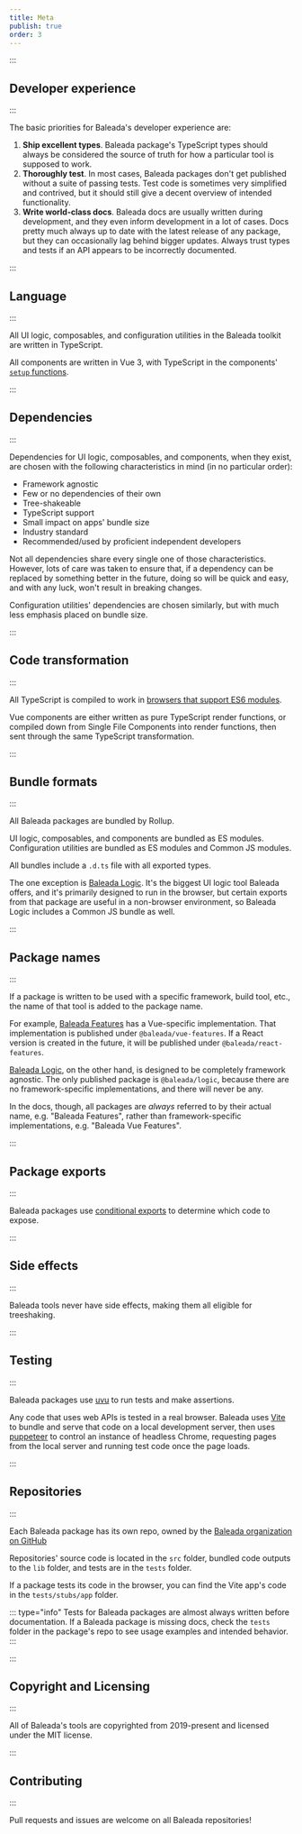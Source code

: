 ```yaml
---
title: Meta
publish: true
order: 3
---
```


:::
## Developer experience
:::

The basic priorities for Baleada's developer experience are:
1. **Ship excellent types**. Baleada package's TypeScript types should always be considered the source of truth for how a particular tool is supposed to work.
2. **Thoroughly test**. In most cases, Baleada packages don't get published without a suite of passing tests. Test code is sometimes very simplified and contrived, but it should still give a decent overview of intended functionality.
3. **Write world-class docs**. Baleada docs are usually written during development, and they even inform development in a lot of cases. Docs pretty much always up to date with the latest release of any package, but they can occasionally lag behind bigger updates. Always trust types and tests if an API appears to be incorrectly documented.


:::
## Language
:::

All UI logic, composables, and configuration utilities in the Baleada toolkit are written in TypeScript.

All components are written in Vue 3, with TypeScript in the components' [`setup` functions](https://v3.vuejs.org/guide/composition-api-setup.html#setup).


:::
## Dependencies
:::

Dependencies for UI logic, composables, and components, when they exist, are chosen with the following characteristics in mind (in no particular order):
- Framework agnostic
- Few or no dependencies of their own
- Tree-shakeable
- TypeScript support
- Small impact on apps' bundle size
- Industry standard
- Recommended/used by proficient independent developers

Not all dependencies share every single one of those characteristics. However, lots of care was taken to ensure that, if a dependency can be replaced by something better in the future, doing so will be quick and easy, and with any luck, won't result in breaking changes.

Configuration utilities' dependencies are chosen similarly, but with much less emphasis placed on bundle size.


:::
## Code transformation
:::

All TypeScript is compiled to work in [browsers that support ES6 modules](https://caniuse.com/es6-module).

Vue components are either written as pure TypeScript render functions, or compiled down from Single File Components into render functions, then sent through the same TypeScript transformation.


:::
## Bundle formats
:::

All Baleada packages are bundled by Rollup.

UI logic, composables, and components are bundled as ES modules. Configuration utilities are bundled as ES modules and Common JS modules.

All bundles include a `.d.ts` file with all exported types.

The one exception is [Baleada Logic](/docs/logic). It's the biggest UI logic tool Baleada offers, and it's primarily designed to run in the browser, but certain exports from that package are useful in a non-browser environment, so Baleada Logic includes a Common JS bundle as well.


:::
## Package names
:::

If a package is written to be used with a specific framework, build tool, etc., the name of that tool is added to the package name.

For example, [Baleada Features](/docs/features) has a Vue-specific implementation. That implementation is published under `@baleada/vue-features`. If a React version is created in the future, it will be published under `@baleada/react-features`.

[Baleada Logic](/docs/logic), on the other hand, is designed to be completely framework agnostic. The only published package is `@baleada/logic`, because there are no framework-specific implementations, and there will never be any.

In the docs, though, all packages are _always_ referred to by their actual name, e.g. "Baleada Features", rather than framework-specific implementations, e.g. "Baleada Vue Features".


:::
## Package exports
:::

Baleada packages use [conditional exports](https://nodejs.org/api/packages.html#packages_conditional_exports) to determine which code to expose.


:::
## Side effects
:::

Baleada tools never have side effects, making them all eligible for treeshaking.


:::
## Testing
:::

Baleada packages use [uvu](https://github.com/lukeed/uvu) to run tests and make assertions.

Any code that uses web APIs is tested in a real browser. Baleada uses [Vite](https://vitejs.dev/) to bundle and serve that code on a local development server, then uses [puppeteer](https://pptr.dev) to control an instance of headless Chrome, requesting pages from the local server and running test code once the page loads.


:::
## Repositories
:::

Each Baleada package has its own repo, owned by the [Baleada organization on GitHub](https://github.com/baleada)

Repositories' source code is located in the `src` folder, bundled code outputs to the `lib` folder, and tests are in the `tests` folder.

If a package tests its code in the browser, you can find the Vite app's code in the `tests/stubs/app` folder.

::: type="info"
Tests for Baleada packages are almost always written before documentation. If a Baleada package is missing docs, check the `tests` folder in the package's repo to see usage examples and intended behavior. 
:::


:::
## Copyright and Licensing
:::

All of Baleada's tools are copyrighted from 2019-present and licensed under the MIT license.


:::
## Contributing
:::

Pull requests and issues are welcome on all Baleada repositories!
